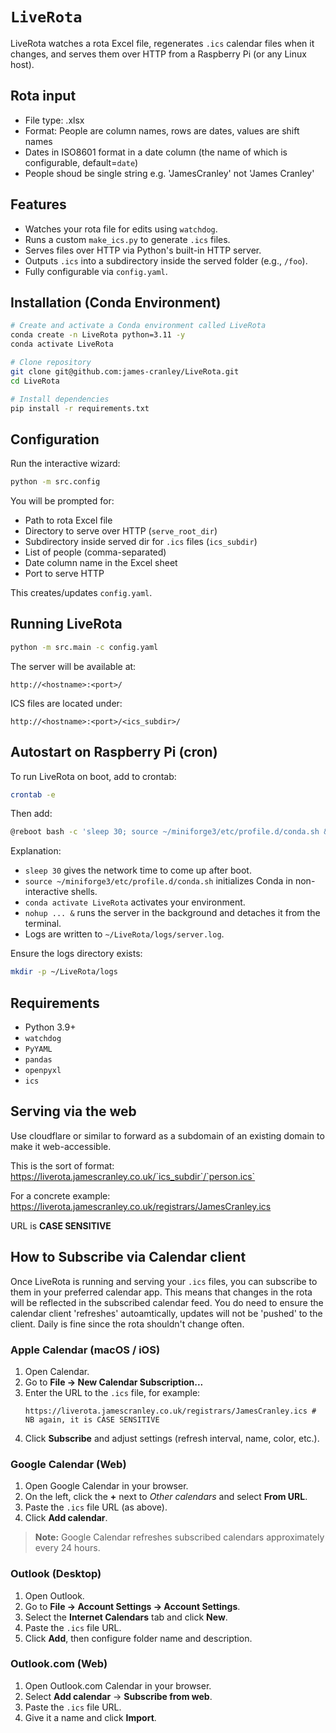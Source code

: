 # `LiveRota`

LiveRota watches a rota Excel file, regenerates `.ics` calendar files when it changes, and serves them over HTTP from a Raspberry Pi (or any Linux host).

## Rota input
- File type: .xlsx 
- Format: People are column names, rows are dates, values are shift names
- Dates in ISO8601 format in a date column (the name of which is configurable, default=`date`)
- People shoud be single string e.g. 'JamesCranley' not 'James Cranley'

## Features
- Watches your rota file for edits using `watchdog`.
- Runs a custom `make_ics.py` to generate `.ics` files.
- Serves files over HTTP via Python's built-in HTTP server.
- Outputs `.ics` into a subdirectory inside the served folder (e.g., `/foo`).
- Fully configurable via `config.yaml`.

## Installation (Conda Environment)
```bash
# Create and activate a Conda environment called LiveRota
conda create -n LiveRota python=3.11 -y
conda activate LiveRota

# Clone repository
git clone git@github.com:james-cranley/LiveRota.git
cd LiveRota

# Install dependencies
pip install -r requirements.txt
```

## Configuration
Run the interactive wizard:
```bash
python -m src.config
```
You will be prompted for:
- Path to rota Excel file
- Directory to serve over HTTP (`serve_root_dir`)
- Subdirectory inside served dir for `.ics` files (`ics_subdir`)
- List of people (comma-separated)
- Date column name in the Excel sheet
- Port to serve HTTP

This creates/updates `config.yaml`.

## Running LiveRota
```bash
python -m src.main -c config.yaml
```

The server will be available at:
```
http://<hostname>:<port>/
```
ICS files are located under:
```
http://<hostname>:<port>/<ics_subdir>/
```

## Autostart on Raspberry Pi (cron)
To run LiveRota on boot, add to crontab:
```bash
crontab -e
```
Then add:
```bash
@reboot bash -c 'sleep 30; source ~/miniforge3/etc/profile.d/conda.sh && conda activate LiveRota && cd ~/LiveRota && nohup python -m src.main -c config.yaml > ~/LiveRota/logs/server.log 2>&1 &'
```
Explanation:
- `sleep 30` gives the network time to come up after boot.
- `source ~/miniforge3/etc/profile.d/conda.sh` initializes Conda in non-interactive shells.
- `conda activate LiveRota` activates your environment.
- `nohup ... &` runs the server in the background and detaches it from the terminal.
- Logs are written to `~/LiveRota/logs/server.log`.

Ensure the logs directory exists:
```bash
mkdir -p ~/LiveRota/logs
```

## Requirements
- Python 3.9+
- `watchdog`
- `PyYAML`
- `pandas`
- `openpyxl`
- `ics`

## Serving via the web
Use cloudflare or similar to forward <port> as a subdomain of an existing domain to make it web-accessible.

This is the sort of format:
https://liverota.jamescranley.co.uk/`ics_subdir`/`person.ics`

For a concrete example:
https://liverota.jamescranley.co.uk/registrars/JamesCranley.ics

 URL is **CASE SENSITIVE**

## How to Subscribe via Calendar client

Once LiveRota is running and serving your `.ics` files, you can subscribe to them in your preferred calendar app.
This means that changes in the rota will be reflected in the subscribed calendar feed.
You do need to ensure the calendar client 'refreshes' autoamtically, updates will not be 'pushed' to the client. Daily is fine since the rota shouldn't change often.

### Apple Calendar (macOS / iOS)
1. Open Calendar.
2. Go to **File → New Calendar Subscription...**
3. Enter the URL to the `.ics` file, for example:
   ```
   https://liverota.jamescranley.co.uk/registrars/JamesCranley.ics # NB again, it is CASE SENSITIVE
   ```
4. Click **Subscribe** and adjust settings (refresh interval, name, color, etc.).

### Google Calendar (Web)
1. Open Google Calendar in your browser.
2. On the left, click the **+** next to *Other calendars* and select **From URL**.
3. Paste the `.ics` file URL (as above).
4. Click **Add calendar**.

> **Note:** Google Calendar refreshes subscribed calendars approximately every 24 hours.

### Outlook (Desktop)
1. Open Outlook.
2. Go to **File → Account Settings → Account Settings**.
3. Select the **Internet Calendars** tab and click **New**.
4. Paste the `.ics` file URL.
5. Click **Add**, then configure folder name and description.

### Outlook.com (Web)
1. Open Outlook.com Calendar in your browser.
2. Select **Add calendar** → **Subscribe from web**.
3. Paste the `.ics` file URL.
4. Give it a name and click **Import**.
